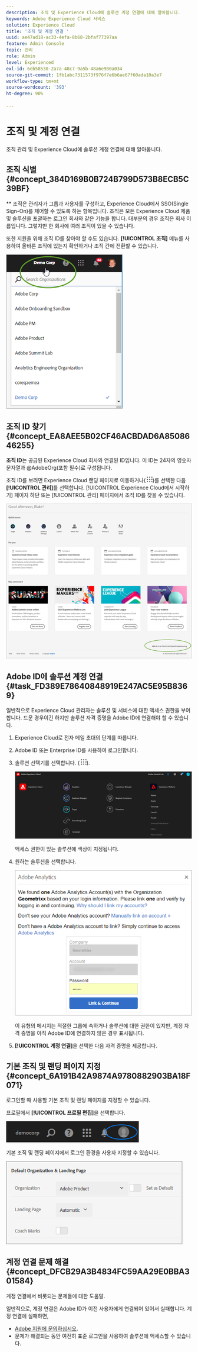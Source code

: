 ```yaml
---
description: 조직 및 Experience Cloud에 솔루션 계정 연결에 대해 알아봅니다.
keywords: Adobe Experience Cloud 서비스
solution: Experience Cloud
title: '조직 및 계정 연결 '
uuid: ae47ad18-ac33-4efa-8b68-2bfaf77397aa
feature: Admin Console
topic: 관리
role: Admin
level: Experienced
exl-id: 6eb58530-2a7a-48c7-9a5b-48a6e980a034
source-git-commit: 1fb1abc7311573f976f7e6b6ae67f60ada10a3e7
workflow-type: tm+mt
source-wordcount: '393'
ht-degree: 90%

---
```


# 조직 및 계정 연결

조직 관리 및 Experience Cloud에 솔루션 계정 연결에 대해 알아봅니다.

## 조직 식별 {#concept_384D169B0B724B799D573B8ECB5C39BF}

** 조직은 관리자가 그룹과 사용자를 구성하고, Experience Cloud에서 SSO(Single Sign-On)를 제어할 수 있도록 하는 항목입니다. 조직은 모든 Experience Cloud 제품 및 솔루션을 포괄하는 로그인 회사와 같은 기능을 합니다. 대부분의 경우 조직은 회사 이름입니다. 그렇지만 한 회사에 여러 조직이 있을 수 있습니다.

또한 지원을 위해 조직 ID를 찾아야 할 수도 있습니다. **[!UICONTROL 조직]** 메뉴를 사용하여 올바른 조직에 있는지 확인하거나 조직 간에 전환할 수 있습니다.

![단계 결과](assets/organization-switch.png)

## 조직 ID 찾기 {#concept_EA8AEE5B02CF46ACBDAD6A8508646255}

**조직 ID**&#x200B;는 공급된 Experience Cloud 회사와 연결된 ID입니다. 이 ID는 24자의 영숫자 문자열과 @AdobeOrg(포함 필수)로 구성됩니다.

조직 ID를 보려면 Experience Cloud 랜딩 페이지로 이동하거나( ![](assets/menu-icon.png))를 선택한 다음 **[!UICONTROL 관리]**&#x200B;를 선택합니다. [!UICONTROL Experience Cloud에서 시작하기] 페이지 하단 또는 [!UICONTROL 관리] 페이지에서 조직 ID를 찾을 수 있습니다.

![](assets/administration-page.png)

## Adobe ID에 솔루션 계정 연결 {#task_FD389E78640848919E247AC5E95B8369}

일반적으로 Experience Cloud 관리자는 솔루션 및 서비스에 대한 액세스 권한을 부여합니다. 드문 경우이긴 하지만 솔루션 자격 증명을 Adobe ID에 연결해야 할 수 있습니다.

1. Experience Cloud로 전자 메일 초대의 단계를 따릅니다.
1. Adobe ID 또는 Enterprise ID를 사용하여 로그인합니다.
1. 솔루션 선택기를 선택합니다. ( ![](assets/menu-icon.png)).

   ![](assets/solutions-active.png)

   액세스 권한이 있는 솔루션에 색상이 지정됩니다.
1. 원하는 솔루션을 선택합니다.

   ![](assets/analytics-link-accounts.png)

   이 유형의 메시지는 적절한 그룹에 속하거나 솔루션에 대한 권한이 있지만, 계정 자격 증명을 아직 Adobe ID에 연결하지 않은 경우 표시됩니다.
1. **[!UICONTROL 계정 연결]**&#x200B;을 선택한 다음 자격 증명을 제공합니다.

## 기본 조직 및 랜딩 페이지 지정 {#concept_6A191B42A9874A9780882903BA18F071}

로그인할 때 사용할 기본 조직 및 랜딩 페이지를 지정할 수 있습니다.

프로필에서 **[!UICONTROL 프로필 편집]**&#x200B;을 선택합니다.

![](assets/edit-profile.png)

기본 조직 및 랜딩 페이지에서 로그인 환경을 사용자 지정할 수 있습니다.

![](assets/default-organization.png)

## 계정 연결 문제 해결 {#concept_DFCB29A3B4834FC59AA29E0BBA301584}

계정 연결에서 비롯되는 문제들에 대한 도움말.

일반적으로, 계정 연결은 Adobe ID가 이전 사용자에게 연결되어 있어서 실패합니다. 계정 연결에 실패하면,

* [Adobe 지원에 문의하십시오](https://experienceleague.adobe.com/?support-solution=General#support).
* 문제가 해결되는 동안 여전히 표준 로그인을 사용하여 솔루션에 액세스할 수 있습니다.
